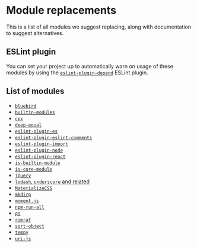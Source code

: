 # Module replacements

This is a list of all modules we suggest replacing, along with documentation
to suggest alternatives.

## ESLint plugin

You can set your project up to automatically warn on usage of these modules
by using the
[`eslint-plugin-depend`](https://github.com/es-tooling/eslint-plugin-depend)
ESLint plugin.

## List of modules

- [`bluebird`](./bluebird.md)
- [`builtin-modules`](./is-builtin-module.md)
- [`cpx`](./cpx.md)
- [`deep-equal`](./deep-equal.md)
- [`eslint-plugin-es`](./eslint-plugin-es.md)
- [`eslint-plugin-eslint-comments`](./eslint-plugin-eslint-comments.md)
- [`eslint-plugin-import`](./eslint-plugin-import.md)
- [`eslint-plugin-node`](./eslint-plugin-node.md)
- [`eslint-plugin-react`](./eslint-plugin-react.md)
- [`is-builtin-module`](./is-builtin-module.md)
- [`is-core-module`]('./is-builtin-module.md')
- [`jQuery`](./jquery.md)
- [`lodash`, `underscore` and related](./lodash-underscore.md)
- [`MaterializeCSS`](./materialize-css.md)
- [`mkdirp`](./mkdirp.md)
- [`moment.js`](./momentjs.md)
- [`npm-run-all`](./npm-run-all.md)
- [`qs`](./qs.md)
- [`rimraf`](./rimraf.md)
- [`sort-object`](./sort-object.md)
- [`tempy`](./tempy.md)
- [`uri-js`](./uri-js.md)

